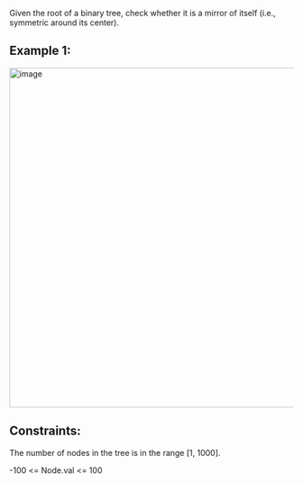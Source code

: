 Given the root of a binary tree, check whether it is a mirror of itself (i.e., symmetric around its center).

## Example 1:

<img width="603" alt="image" src="https://user-images.githubusercontent.com/78480767/224796292-de771db6-1f86-43d6-8375-b42bba1fc856.png">

## Constraints:

The number of nodes in the tree is in the range [1, 1000].

-100 <= Node.val <= 100
